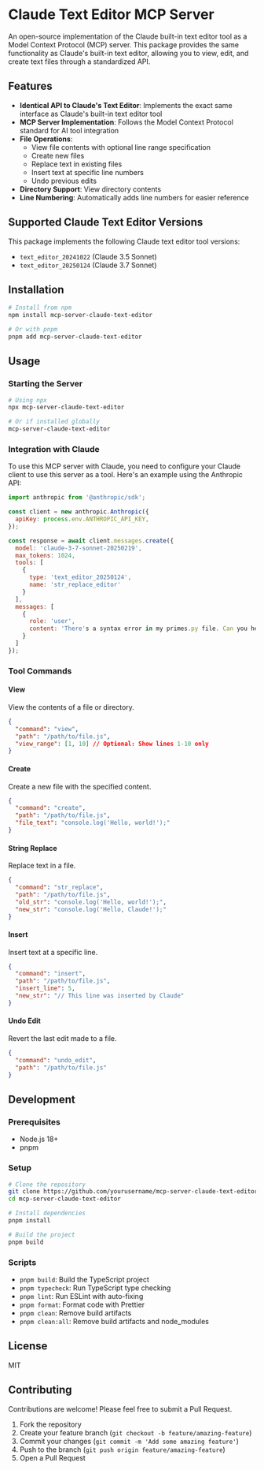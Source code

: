 # Claude Text Editor MCP Server

An open-source implementation of the Claude built-in text editor tool as a Model Context Protocol (MCP) server. This package provides the same functionality as Claude's built-in text editor, allowing you to view, edit, and create text files through a standardized API.

## Features

- **Identical API to Claude's Text Editor**: Implements the exact same interface as Claude's built-in text editor tool
- **MCP Server Implementation**: Follows the Model Context Protocol standard for AI tool integration
- **File Operations**:
  - View file contents with optional line range specification
  - Create new files
  - Replace text in existing files
  - Insert text at specific line numbers
  - Undo previous edits
- **Directory Support**: View directory contents
- **Line Numbering**: Automatically adds line numbers for easier reference

## Supported Claude Text Editor Versions

This package implements the following Claude text editor tool versions:

- `text_editor_20241022` (Claude 3.5 Sonnet)
- `text_editor_20250124` (Claude 3.7 Sonnet)

## Installation

```bash
# Install from npm
npm install mcp-server-claude-text-editor

# Or with pnpm
pnpm add mcp-server-claude-text-editor
```

## Usage

### Starting the Server

```bash
# Using npx
npx mcp-server-claude-text-editor

# Or if installed globally
mcp-server-claude-text-editor
```

### Integration with Claude

To use this MCP server with Claude, you need to configure your Claude client to use this server as a tool. Here's an example using the Anthropic API:

```javascript
import anthropic from '@anthropic/sdk';

const client = new anthropic.Anthropic({
  apiKey: process.env.ANTHROPIC_API_KEY,
});

const response = await client.messages.create({
  model: 'claude-3-7-sonnet-20250219',
  max_tokens: 1024,
  tools: [
    {
      type: 'text_editor_20250124',
      name: 'str_replace_editor'
    }
  ],
  messages: [
    {
      role: 'user',
      content: 'There's a syntax error in my primes.py file. Can you help me fix it?'
    }
  ]
});
```

### Tool Commands

#### View

View the contents of a file or directory.

```json
{
  "command": "view",
  "path": "/path/to/file.js",
  "view_range": [1, 10] // Optional: Show lines 1-10 only
}
```

#### Create

Create a new file with the specified content.

```json
{
  "command": "create",
  "path": "/path/to/file.js",
  "file_text": "console.log('Hello, world!');"
}
```

#### String Replace

Replace text in a file.

```json
{
  "command": "str_replace",
  "path": "/path/to/file.js",
  "old_str": "console.log('Hello, world!');",
  "new_str": "console.log('Hello, Claude!');"
}
```

#### Insert

Insert text at a specific line.

```json
{
  "command": "insert",
  "path": "/path/to/file.js",
  "insert_line": 5,
  "new_str": "// This line was inserted by Claude"
}
```

#### Undo Edit

Revert the last edit made to a file.

```json
{
  "command": "undo_edit",
  "path": "/path/to/file.js"
}
```

## Development

### Prerequisites

- Node.js 18+
- pnpm

### Setup

```bash
# Clone the repository
git clone https://github.com/yourusername/mcp-server-claude-text-editor.git
cd mcp-server-claude-text-editor

# Install dependencies
pnpm install

# Build the project
pnpm build
```

### Scripts

- `pnpm build`: Build the TypeScript project
- `pnpm typecheck`: Run TypeScript type checking
- `pnpm lint`: Run ESLint with auto-fixing
- `pnpm format`: Format code with Prettier
- `pnpm clean`: Remove build artifacts
- `pnpm clean:all`: Remove build artifacts and node_modules

## License

MIT

## Contributing

Contributions are welcome! Please feel free to submit a Pull Request.

1. Fork the repository
2. Create your feature branch (`git checkout -b feature/amazing-feature`)
3. Commit your changes (`git commit -m 'Add some amazing feature'`)
4. Push to the branch (`git push origin feature/amazing-feature`)
5. Open a Pull Request
